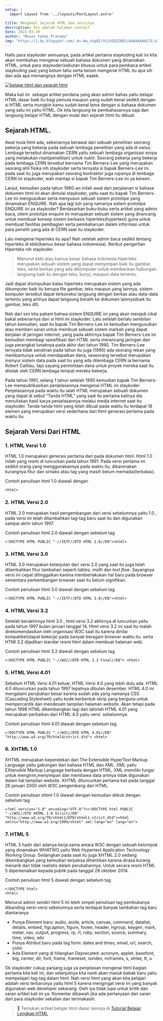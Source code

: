```yaml
---
setup: |
  import Layout from '../layouts/PostLayout.astro'

title: Mengenal Sejarah HTML dan versinya
description: Ini adalah halaman contact
date: 2022-03-28
author: "Moses Fahmi Pratama"
img: "https://1.bp.blogspot.com/-As-Wa_nGgQI/YGjOZQ2IBDI/AAAAAAAACCE/a76AL-B-UUEJGOskcSKW5tUR5G3S_DpbQCNcBGAsYHQ/s16000/belajar-html-serta-sejarah-html.jpg"
---
```


Hallo para staykoder semuanya, pada artikel pertama staykoding kali ini kita akan membahas mengenai sebuah bahasa dokumen yang dinamakan HTML, untuk para staykoder(sebutan khusus untuk para pembaca artikel staykoding yaa) yang belum tahu serta belum mengenal HTML itu apa sih dan ada apa memangnya dengan HTML eaakk.

[![belajar html dan sejarah html](https://1.bp.blogspot.com/-As-Wa_nGgQI/YGjOZQ2IBDI/AAAAAAAACCE/a76AL-B-UUEJGOskcSKW5tUR5G3S_DpbQCNcBGAsYHQ/s16000/belajar-html-serta-sejarah-html.jpg "belajar html dengan mengenal versi dari html")](https://1.bp.blogspot.com/-As-Wa_nGgQI/YGjOZQ2IBDI/AAAAAAAACCE/a76AL-B-UUEJGOskcSKW5tUR5G3S_DpbQCNcBGAsYHQ/s684/belajar-html-serta-sejarah-html.jpg) 

Maka kali ini  sebagai artikel perdana yang akan admin bahas yaitu belajar HTML dasar baik itu bagi pemula maupun yang sudah kenal sedikit dengan si HTML serta mungkin kamu sudah kenal lama dengan si bahasa dokumen yang satu ini yaitu HTML. Ok kita langsung ke pembahasannya saja dan langsung belajar HTML dengan mulai dari sejarah html itu dibuat.

Sejarah HTML.
-------------

Awal mula html ada, sebenarnya berawal dari sebuah penelitian seorang pekerja yang bekerja pada sebuah lembaga penelitian yang ada di swiss. Lembaga tersebut dinamakan CERN yaitu sebuah lembaga organisasi eropa yang melakukan riset(penelitian) untuk nuklir. Seorang pekerja yang bekerja pada lembaga CERN tersebut bernama Tim Berners-Lee yang merupakan seorang ahli fisika nih staykoder serta ternyata si bapak Berners-Lee ini pada saat itu juga merupakan seorang kontraktor juga rupanya di lembaga CERN ini staykoder, wah mantap si bapak Tim Berners-Lee ini ya kereen . 

Lanjut, kemudian pada tahun 1980-an inilah awal dari perjalanan si bahasa dokumen html ini akan dimulai staykoder, yaitu saat itu bapak Tim Berners-Lee ini mengusulkan serta menyusun sebuah sistem prototipe yang dinamakan ENQUIRE. Nah apa lagi tuh yang namanya sistem prototipe ENQUIRE ini ya staykoder? Berdasarkan buku-buku serta artikel yang admin baca, sitem prototipe enquire ini merupakan sebuah sistem yang dirancang untuk membuat konsep sistem berbasis hiperteks(hypertext) guna untuk membuat fasilitas pembagian serta pembaharuan dalam informasi untuk para peneliti yang ada di CERN saat itu staykoder. 

Lalu mengenai hiperteks itu apa? Nah setelah admin baca sedikit tentang hiperteks di kbbi(kamus besar bahasa indoenesia). Berikut pengertian Hiperteks nih staykoder.

> Menurut kbbi atau kamus besar bahasa indonesia hiperteks merupakan sebuah sistem yang dapat menyimpan baik itu gambar, teks, serta berkas yang ada dikomputer untuk memberikan hubungan langsung baik itu dengan teks, bunyi, maupun data tertentu.

Jadi dapat disimpulkan kalau hiperteks merupakan sistem yang ada dikomputer baik itu berupa file gambar, teks maupun yang lainnya, sistem komputer tersebut dapat terkoneksi langsung dengan berkas atau data-data tertentu yang artinya dapat langsung beralih ke dokumen lainnya(baik itu gambar, teks dll). 

Nah dari sini kita paham bahwa sistem ENQUIRE ini yang akan menjadi cikal bakal sebenarnya dari si html ini staykoder. Lalu setelah berlalu sembilan tahun kemudian, saat itu bapak Tim Berners-Lee ini kemudian mengusulkan atau memberi saran untuk membuat sebuah sistem markah yang dapat berjalan di jaringan internet, yang pada akhirnya bapak Tim Berners-Lee ini kemudian membagi spesifikasi dari HTML serta merancang jaringan dan juga perangkat lunaknya pada akhir dari tahun 1990. Tim Berners-Lee ternyata tidak sendirian pada tahun itu juga (1990) ada seorang rekan yang membantunya untuk mendapatkan dana, seseorang tersebut merupakan insinyur sistem data pada saat itu yang ada dilembaga CERN ia bernama Robert Cailliau, tapi sayang permintaan dana untuk proyek mereka saat itu ditolak oleh CERN lembaga tempat mereka bekerja.

Pada tahun 1991, selang 1 tahun setelah 1990 kemudian bapak Tim Berners-Lee mempublikasikan penjelasannya mengenai HTML ini staykoder. Penjelasannya pada waktu itu ialah HTML merupakan sebuah dokumen yang dapat di sebut “Tanda HTML” yang saat itu pertama kalinya dia menuliskan hasil karya penjelasannya melalui media internet saat itu staykoder. Tanda-tanda html yang telah dibuat pada waktu itu terdapat 18 elemen yang merupakan versi sederhana dari html generasi pertama pada waktu itu.

Sejarah Versi Dari HTML
-----------------------

### 1. HTML Versi 1.0

HTML 1.0 merupakan generasi pertama dari pada dokumen html. Html 1.0 inilah yang resmi di luncurkan pada tahun 1991. Pada versi pertama ini sedikit orang yang menggunakannya pada waktu itu, dikarenakan kurangnya fitur dan sintaks atau tag yang masih belum memadai(terbatas).

Contoh penulisan html 1.0 diawali dengan <html> 

    <html> 

### 2. HTML Versi 2.0

HTML 2.0 merupakan hasil pengembangan dari versi sebelumnya yaitu 1.0 , pada versi ini telah ditambahkan tag-tag baru saat itu dan digunakan sampai akhir tahun 1997.

Contoh penulisan html 2.0 diawali dengan <!DOCTYPE HTML PUBLIC "-//IETF//DTD HTML 2.0//EN"> sebelum tag <html>

    <!DOCTYPE HTML PUBLIC "-//IETF//DTD HTML 2.0//EN"><html>

### 3. HTML Versi 3.0

HTML 3.0 merupakan kelanjutan dari versi 2.0 yang saat itu juga telah ditambahkan fitur tambahan seperti _tables, math_ dan _text flow_. Sayangnya versi ini cepat ditinggalkan karena memberlakukan hal baru pada browser sementara perkembangan browser saat itu belum signifikan.

Contoh penulisan html 3.0 diawali dengan <!DOCTYPE HTML PUBLIC "-//IETF//DTD HTML 3.0//EN"> sebelum tag <html>

    <!DOCTYPE HTML PUBLIC "-//IETF//DTD HTML 3.0//EN"><html>

### 4. HTML Versi 3.2

Setelah berakhirnya html 3.0 , html versi 3.2 akhirnya di luncurkan yaitu pada tahun 1997 bulan januari tanggal 14. Html versi 3.2 ini saat itu malah direkomendasikan oleh organisasi W3C saat itu karena dinilai kompatibel(dapat bekerja) pada banyak beragam browser waktu itu. serta HTMl 3.2 dijadikan standar resmi html dalam membuat halaman web.

Contoh penulisan html 3.2 diawali dengan <!DOCTYPE HTML PUBLIC "-//W3C//DTD HTML 3.2 Final//EN"> sebelum tag <html>

    <!DOCTYPE HTML PUBLIC "-//W3C//DTD HTML 3.2 Final//EN"> <html>

### 5. HTML Versi 4.01

Sebelum HTML Versi 4.01 keluar, HTML Versi 4.0 yang lebih dulu ada. HTML 4.0 diluncurkan pada tahun 1997 tepatnya dibulan desember. HTML 4.0 ini mengalami perubahan besar karena sudah ada yang namanya CSS (Cascading Stylesheet) yaitu kode berbentuk skrip yang berguna untuk mempercantik dan mendesain tampilan halaman website. Akan tetapi pada tahun 1998 HTML dikembangkan lagi dan lahirlah HTML 4.01 yang merupakan perbaikan dari HTML 4.0 yaitu versi  sebelumnya.

Contoh penulisan html 4.01 diawali dengan <!DOCTYPE HTML PUBLIC "-//W3C//DTD HTML 4.01//EN" "http://www.w3.org/TR/html4/strict.dtd"> sebelum tag <html>

    <!DOCTYPE HTML PUBLIC "-//W3C//DTD HTML 4.01//EN" "http://www.w3.org/TR/html4/strict.dtd"> <html>

### 6. XHTML 1.0

XHTML merupakan kependekan dari The Extensible HyperText Markup Language yaitu gabungan dari bahasa HTML dan XML. XML yaitu EXtensible Markup Language berbeda dengan HTML, XML memiliki fungsi untuk mengirim,menyimpan dan membawa data artinya tidak digunakan dalam hal tampilan website. XHTML diluncurkan pertama kali pada tanggal 26 januari 2000 oleh W3C pengembang dari HTML.

Contoh penulisan xhtml 1.0 diawali dengan <?xml version="1.0" encoding="UTF-8"?> kemudian diikuti dengan <!DOCTYPE html PUBLIC "-//W3C//DTD XHTML 1.0 Strict//EN" "http://www.w3.org/TR/xhtml1/DTD/xhtml1-strict.dtd"> sebelum tag <html xmlns="http://www.w3.org/1999/xhtml" xml:lang="en" lang="en">

    <?xml version="1.0" encoding="UTF-8"?><!DOCTYPE html PUBLIC "-//W3C//DTD XHTML 1.0 Strict//EN" "http://www.w3.org/TR/xhtml1/DTD/xhtml1-strict.dtd"><html xmlns="http://www.w3.org/1999/xhtml" xml:lang="en" lang="en">

### 7. HTML 5

HTML 5 hadir dari adanya kerja sama antara W3C dengan sebuah kelompok yang dinamakan WHATWG yaitu Web Hypertext Application Technology Working Group. Sedangkan pada saat itu juga XHTML 2.0 sedang dikembangkan yang kemudian terpaksa dihentikan karena dirasa kurang menarik dan tidak realistis dalam perubahannya. Untuk secara resmi HTML 5 diperkenalkan kepada publik pada tanggal 28 oktober 2014.

Contoh penulisan html 5 diawali dengan <!DOCTYPE html> sebelum tag <html>

    
    <!DOCTYPE html>
    <html>

Menurut admin sendiri html 5 ini lebih simpel penulisan tag pembukanya dibanding versi-versi sebelumnya serta terdapat banyak tambahan tag baru diantaranya

*   Punya Element baru: audio, aside, article, canvas, command, datalist, details, embed, figcaption, figure, footer, header, hgroup, keygen, mark, meter, nav, output, progress, rp, rt, ruby, section, source, summary, time, video, wbr
*   Punya Attribut baru pada tag form: dates and times, email, url, search, color
*   Ada Element yang di hilangkan Deprecated: acronym, applet, basefont, big, center, dir, font, frame, frameset, isindex, noframes, s, strike, tt, u

Ok staykoder cukup panjang juga ya penjelasan mengenai html bagian pertama kita kali ini, dan selanjutnya kita nanti akan masuk babak baru yaitu mempelajari tag-tag dalam html. Nah versi html yang akan kita pelajari adalah versi terbarunya yaitu html 5 karena mengingat versi ini yang banyak digunakan web developer sekarang. Owh iya tidak lupa untuk kritik dan saran artikel kali ini ya. Komentar dibawah jika ada pertanyaan dan saran dari para staykoder sekalian dan terimakasih.

> 📖 Temukan artikel belajar html dasar lainnya di [Tutorial Belajar Lengkap HTML](https://www.staykoding.com/p/tutorial-lengkap-belajar-html.html)